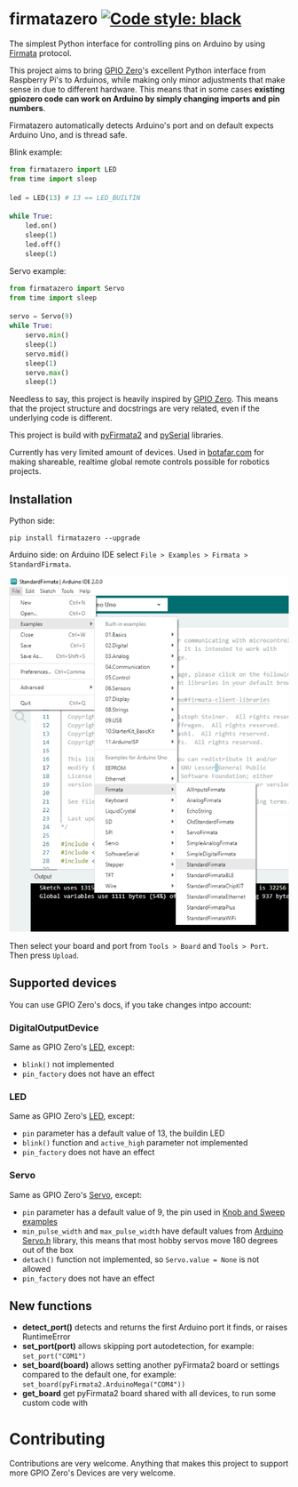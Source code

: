 # firmatazero [![Code style: black](https://img.shields.io/badge/code%20style-black-000000.svg)](https://github.com/psf/black)

The simplest Python interface for controlling pins on Arduino by using [Firmata](https://github.com/firmata/protocol) protocol.

This project aims to bring [GPIO Zero](https://github.com/gpiozero/gpiozero)'s excellent Python interface from Raspberry Pi's to Arduinos, while making only minor adjustments that make sense in due to different hardware. This means that in some cases **existing gpiozero code can work on Arduino by simply changing imports and pin numbers**.

Firmatazero automatically detects Arduino's port and on default expects Arduino Uno, and is thread safe.

Blink example:

```python
from firmatazero import LED
from time import sleep

led = LED(13) # 13 == LED_BUILTIN

while True:
    led.on()
    sleep(1)
    led.off()
    sleep(1)
```

Servo example:

```python
from firmatazero import Servo
from time import sleep

servo = Servo(9)
while True:
    servo.min()
    sleep(1)
    servo.mid()
    sleep(1)
    servo.max()
    sleep(1)
```

Needless to say, this project is heavily inspired by [GPIO Zero](https://github.com/gpiozero/gpiozero). This means that the project structure and docstrings are very related, even if the underlying code is different.

This project is build with [pyFirmata2](https://github.com/berndporr/pyFirmata2) and [pySerial](https://github.com/pyserial/pyserial) libraries.

Currently has very limited amount of devices. Used in [botafar.com](https://botafar.com/) for making shareable, realtime global remote controls possible for robotics projects.

## Installation

Python side:

```
pip install firmatazero --upgrade
```

Arduino side: on Arduino IDE select `File > Examples > Firmata > StandardFirmata`.

![](firmata_ide.png)

Then select your board and port from `Tools > Board` and `Tools > Port`. Then press `Upload`.

## Supported devices

You can use GPIO Zero's docs, if you take changes intpo account:

### DigitalOutputDevice

Same as GPIO Zero's [LED](https://gpiozero.readthedocs.io/en/stable/api_output.html?highlight=OutputDevice#digitaloutputdevice), except:

- `blink()` not implemented
- `pin_factory` does not have an effect

### LED

Same as GPIO Zero's [LED](https://gpiozero.readthedocs.io/en/stable/api_output.html?highlight=Servo#gpiozero.LED), except: 

- `pin` parameter has a default value of 13, the buildin LED
- `blink()` function and `active_high` parameter not implemented
- `pin_factory` does not have an effect

### Servo

Same as GPIO Zero's [Servo](https://gpiozero.readthedocs.io/en/stable/api_output.html?highlight=Servo#gpiozero.Servo), except: 

- `pin` parameter has a default value of 9, the pin used in [Knob and Sweep examples](https://docs.arduino.cc/learn/electronics/servo-motors)
- `min_pulse_width` and `max_pulse_width` have default values from [Arduino Servo.h](https://github.com/arduino-libraries/Servo/blob/master/src/Servo.h#L82) library, this means that most hobby servos move 180 degrees out of the box
- `detach()` function not implemented, so `Servo.value = None` is not allowed
- `pin_factory` does not have an effect

## New functions

- **detect_port()** detects and returns the first Arduino port it finds, or raises RuntimeError
- **set_port(port)** allows skipping port autodetection, for example: `set_port("COM1")`
- **set_board(board)** allows setting another pyFirmata2 board or settings compared to the default one, for example: `set_board(pyFirmata2.ArduinoMega("COM4"))`
- **get_board** get pyFirmata2 board shared with all devices, to run some custom code with

# Contributing

Contributions are very welcome. Anything that makes this project to support more GPIO Zero's Devices are very welcome.
